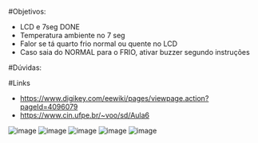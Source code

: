 #Objetivos:
  - LCD e 7seg DONE
  - Temperatura ambiente no 7 seg
  - Falor se tá quarto frio normal ou quente no LCD
  - Caso saia do NORMAL para o FRIO, ativar buzzer segundo instruções

#Dúvidas:
  
#Links
 - https://www.digikey.com/eewiki/pages/viewpage.action?pageId=4096079
 - https://www.cin.ufpe.br/~voo/sd/Aula6
  
![image](https://user-images.githubusercontent.com/65169791/114924311-39b2a980-9e04-11eb-8094-f7d179a0feb9.png)
![image](https://user-images.githubusercontent.com/65169791/113338956-34336a80-9300-11eb-8fa4-fa5902850ed3.png)
![image](https://user-images.githubusercontent.com/65169791/114926184-6bc50b00-9e06-11eb-9cb4-bbfebf61c8dd.png)
![image](https://user-images.githubusercontent.com/65169791/113520478-be323c00-9569-11eb-81da-0324032a8518.png)
![image](https://user-images.githubusercontent.com/65169791/113522250-64377380-9575-11eb-80fb-8234f0c63f59.png)

